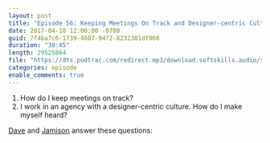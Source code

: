```yaml
---
layout: post
title: "Episode 56: Keeping Meetings On Track and Designer-centric Culture"
date: 2017-04-18 12:00:00 -0700
guid: 7f4ba7c6-1739-4607-9472-8232381df968
duration: "30:45"
length: 29525864
file: "https://dts.podtrac.com/redirect.mp3/download.softskills.audio/sse-056.mp3"
categories: episode
enable_comments: true
---
```


1. How do I keep meetings on track?
2. I work in an agency with a designer-centric culture. How do I make myself heard?

[Dave](https://twitter.com/djsmith42) and [Jamison](https://twitter.com/jamison_dance) answer these questions:

